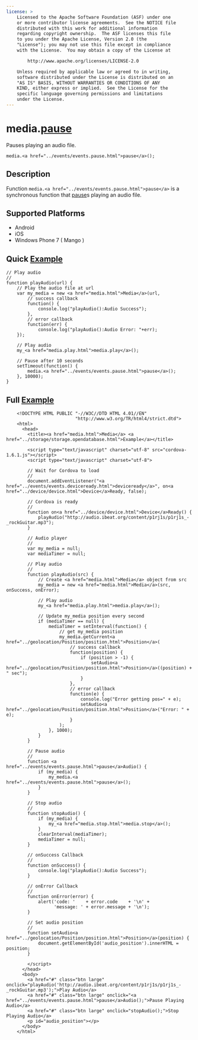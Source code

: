 ```yaml
---
license: >
    Licensed to the Apache Software Foundation (ASF) under one
    or more contributor license agreements.  See the NOTICE file
    distributed with this work for additional information
    regarding copyright ownership.  The ASF licenses this file
    to you under the Apache License, Version 2.0 (the
    "License"); you may not use this file except in compliance
    with the License.  You may obtain a copy of the License at

        http://www.apache.org/licenses/LICENSE-2.0

    Unless required by applicable law or agreed to in writing,
    software distributed under the License is distributed on an
    "AS IS" BASIS, WITHOUT WARRANTIES OR CONDITIONS OF ANY
    KIND, either express or implied.  See the License for the
    specific language governing permissions and limitations
    under the License.
---
```


media.<a href="../events/events.pause.html">pause</a>
===========

Pauses playing an audio file.

    media.<a href="../events/events.pause.html">pause</a>();


Description
-----------

Function `media.<a href="../events/events.pause.html">pause</a>` is a synchronous function that <a href="../events/events.pause.html">pause</a>s playing an audio file.

Supported Platforms
-------------------

- Android
- iOS
- Windows Phone 7 ( Mango )
    
Quick <a href="../storage/storage.opendatabase.html">Example</a>
-------------

    // Play audio
    //
    function playAudio(url) {
        // Play the audio file at url
        var my_media = new <a href="media.html">Media</a>(url,
            // success callback
            function() {
                console.log("playAudio():Audio Success");
            },
            // error callback
            function(err) {
                console.log("playAudio():Audio Error: "+err);
        });

        // Play audio
        my_<a href="media.play.html">media.play</a>();

        // Pause after 10 seconds
        setTimeout(function() {
            media.<a href="../events/events.pause.html">pause</a>();
        }, 10000);        
    }


Full <a href="../storage/storage.opendatabase.html">Example</a>
------------

        <!DOCTYPE HTML PUBLIC "-//W3C//DTD HTML 4.01//EN"
                              "http://www.w3.org/TR/html4/strict.dtd">
        <html>
          <head>
            <title><a href="media.html">Media</a> <a href="../storage/storage.opendatabase.html">Example</a></title>
        
            <script type="text/javascript" charset="utf-8" src="cordova-1.6.1.js"></script>
            <script type="text/javascript" charset="utf-8">
        
            // Wait for Cordova to load
            //
            document.addEventListener("<a href="../events/events.deviceready.html">deviceready</a>", on<a href="../device/device.html">Device</a>Ready, false);
        
            // Cordova is ready
            //
            function on<a href="../device/device.html">Device</a>Ready() {
                playAudio("http://audio.ibeat.org/content/p1rj1s/p1rj1s_-_rockGuitar.mp3");
            }
        
            // Audio player
            //
            var my_media = null;
            var mediaTimer = null;
        
            // Play audio
            //
            function playAudio(src) {
                // Create <a href="media.html">Media</a> object from src
                my_media = new <a href="media.html">Media</a>(src, onSuccess, onError);
        
                // Play audio
                my_<a href="media.play.html">media.play</a>();
        
                // Update my_media position every second
                if (mediaTimer == null) {
                    mediaTimer = setInterval(function() {
                        // get my_media position
                        my_media.getCurrent<a href="../geolocation/Position/position.html">Position</a>(
                            // success callback
                            function(position) {
                                if (position > -1) {
                                    setAudio<a href="../geolocation/Position/position.html">Position</a>((position) + " sec");
                                }
                            },
                            // error callback
                            function(e) {
                                console.log("Error getting pos=" + e);
                                setAudio<a href="../geolocation/Position/position.html">Position</a>("Error: " + e);
                            }
                        );
                    }, 1000);
                }
            }
        
            // Pause audio
            // 
            function <a href="../events/events.pause.html">pause</a>Audio() {
                if (my_media) {
                    my_media.<a href="../events/events.pause.html">pause</a>();
                }
            }
        
            // Stop audio
            // 
            function stopAudio() {
                if (my_media) {
                    my_<a href="media.stop.html">media.stop</a>();
                }
                clearInterval(mediaTimer);
                mediaTimer = null;
            }
        
            // onSuccess Callback
            //
            function onSuccess() {
                console.log("playAudio():Audio Success");
            }
        
            // onError Callback 
            //
            function onError(error) {
                alert('code: '    + error.code    + '\n' + 
                      'message: ' + error.message + '\n');
            }
        
            // Set audio position
            // 
            function setAudio<a href="../geolocation/Position/position.html">Position</a>(position) {
                document.getElementById('audio_position').innerHTML = position;
            }
        
            </script>
          </head>
          <body>
            <a href="#" class="btn large" onclick="playAudio('http://audio.ibeat.org/content/p1rj1s/p1rj1s_-_rockGuitar.mp3');">Play Audio</a>
            <a href="#" class="btn large" onclick="<a href="../events/events.pause.html">pause</a>Audio();">Pause Playing Audio</a>
            <a href="#" class="btn large" onclick="stopAudio();">Stop Playing Audio</a>
            <p id="audio_position"></p>
          </body>
        </html>
